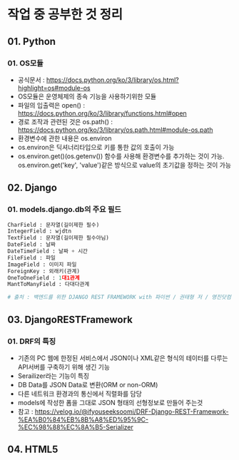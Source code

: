 # 작업 중 공부한 것 정리

## 01. Python
### 01. OS모듈
 - 공식문서 : https://docs.python.org/ko/3/library/os.html?highlight=os#module-os
 - OS모듈은 운영체제의 종속 기능을 사용하기위한 모듈
 - 파일의 입출력은 open() : https://docs.python.org/ko/3/library/functions.html#open
 - 경로 조작과 관련된 것은 os.path() : https://docs.python.org/ko/3/library/os.path.html#module-os.path
 - 환경변수에 관한 내용은 os.environ
  - os.environ은 딕셔너리타입으로 키를 통한 값의 호출이 가능
  - os.environ.get()(os.getenv()) 함수를 사용해 환경변수를 추가하는 것이 가능.  
os.environ.get('key', 'value')같은 방식으로 value의 초기값을 정하는 것이 가능

## 02. Django
### 01. models.django.db의 주요 필드
 ```python
 CharField : 문자열(길이제한 필수)
 IntegerField : wjdtn
 TextField : 문자열(길이제한 필수아님)
 DateField : 날짜
 DateTimeField : 날짜 + 시간
 FileField : 파일
 ImageField : 이미지 파일
 ForeignKey : 외래키(관계)
 OneToOneField : 1대1관계
 MantToManyField : 다대다관계

 # 출처 : 백엔드를 위한 DJANGO REST FRAMEWORK with 파이썬 / 권태형 저 / 영진닷컴
 ```


## 03. DjangoRESTFramework
### 01. DRF의 특징
 - 기존의 PC 웹에 한정된 서비스에서 JSON이나 XML같은 형식의 테이터를 다루는 API서버를 구축하기 위해 생긴 기능
 - Serailizer라는 기능이 특징  
  - DB Data를 JSON Data로 변환(ORM or non-ORM)
  - 다른 네트워크 환경과의 통신에서 직렬화를 담당
  - models에 작성한 폼을 그대로 JSON 형태의 선형정보로 만들어 주는것
   - 참고 : https://velog.io/@ifyouseeksoomi/DRF-Django-REST-Framework-%EA%B0%84%EB%8B%A8%ED%95%9C-%EC%98%88%EC%8A%B5-Serializer


## 04. HTML5